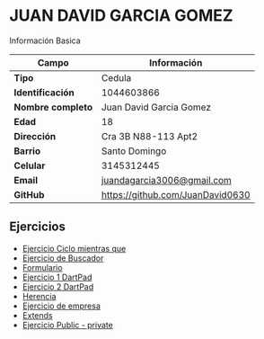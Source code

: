 # JUAN DAVID GARCIA GOMEZ
Información Basica

| Campo | Información |
| --- | --- |
| **Tipo** | Cedula |
| **Identificación** | 1044603866 |
| **Nombre completo** | Juan David Garcia Gomez |
| **Edad** | 18 |
| **Dirección** | Cra 3B N88-113 Apt2 |
| **Barrio** | Santo Domingo |
| **Celular** | 3145312445 |
| **Email** | juandagarcia3006@gmail.com |
| **GitHub** | https://github.com/JuanDavid0630 |

## Ejercicios
- [Ejercicio Ciclo mientras que](ejercicio_1visual.md)
- [Ejercicio de Buscador](ejercicio_2visual.md)
- [Formulario](formulario.md)
- [Ejercicio 1 DartPad](Ejercicio_1Dart.md)
- [Ejercicio 2 DartPad](ejercicio_4.md)
- [Herencia](ejercicio_Herencia.md)
- [Ejercicio de empresa](ejerciciodeempresa.md)
- [Extends](extends.md)
- [Ejercicio Public - private](Ejercicio%20Java.md)

